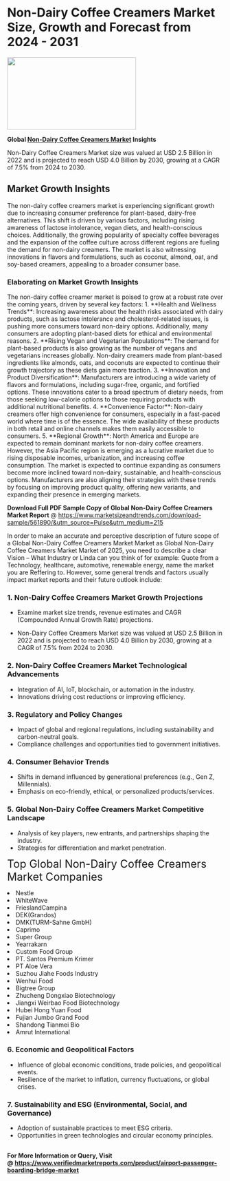 <H1>Non-Dairy Coffee Creamers Market Size, Growth and Forecast from 2024 - 2031</H1><img class="aligncenter size-medium wp-image-584254" src="https://thirdeyenews.in/wp-content/uploads/2024/09/Global-Market-Research-300x168.jpeg" alt="" width="300" height="168" /><p><strong>Global&nbsp;<a href="https://www.marketsizeandtrends.com/download-sample/561890/&amp;utm_source=Pulse&amp;utm_medium=215">Non-Dairy Coffee Creamers Market</a> Insights</strong></p><p>Non-Dairy Coffee Creamers Market size was valued at USD 2.5 Billion in 2022 and is projected to reach USD 4.0 Billion by 2030, growing at a CAGR of 7.5% from 2024 to 2030.</p><p><h2>Market Growth Insights</h2> The non-dairy coffee creamers market is experiencing significant growth due to increasing consumer preference for plant-based, dairy-free alternatives. This shift is driven by various factors, including rising awareness of lactose intolerance, vegan diets, and health-conscious choices. Additionally, the growing popularity of specialty coffee beverages and the expansion of the coffee culture across different regions are fueling the demand for non-dairy creamers. The market is also witnessing innovations in flavors and formulations, such as coconut, almond, oat, and soy-based creamers, appealing to a broader consumer base. <h3>Elaborating on Market Growth Insights</h3> The non-dairy coffee creamer market is poised to grow at a robust rate over the coming years, driven by several key factors: 1. **Health and Wellness Trends**: Increasing awareness about the health risks associated with dairy products, such as lactose intolerance and cholesterol-related issues, is pushing more consumers toward non-dairy options. Additionally, many consumers are adopting plant-based diets for ethical and environmental reasons. 2. **Rising Vegan and Vegetarian Populations**: The demand for plant-based products is also growing as the number of vegans and vegetarians increases globally. Non-dairy creamers made from plant-based ingredients like almonds, oats, and coconuts are expected to continue their growth trajectory as these diets gain more traction. 3. **Innovation and Product Diversification**: Manufacturers are introducing a wide variety of flavors and formulations, including sugar-free, organic, and fortified options. These innovations cater to a broad spectrum of dietary needs, from those seeking low-calorie options to those requiring products with additional nutritional benefits. 4. **Convenience Factor**: Non-dairy creamers offer high convenience for consumers, especially in a fast-paced world where time is of the essence. The wide availability of these products in both retail and online channels makes them easily accessible to consumers. 5. **Regional Growth**: North America and Europe are expected to remain dominant markets for non-dairy coffee creamers. However, the Asia Pacific region is emerging as a lucrative market due to rising disposable incomes, urbanization, and increasing coffee consumption. The market is expected to continue expanding as consumers become more inclined toward non-dairy, sustainable, and health-conscious options. Manufacturers are also aligning their strategies with these trends by focusing on improving product quality, offering new variants, and expanding their presence in emerging markets. </p><p><span class=""><strong>Download Full PDF Sample Copy of Global Non-Dairy Coffee Creamers Market Report</strong> @ <a href="https://www.marketsizeandtrends.com/download-sample/561890/&amp;utm_source=Pulse&amp;utm_medium=215" target="_blank">https://www.marketsizeandtrends.com/download-sample/561890/&amp;utm_source=Pulse&amp;utm_medium=215</a></span></p><p>In order to make an accurate and perceptive description of future scope of a Global&nbsp;Non-Dairy Coffee Creamers Market Market as Global&nbsp;Non-Dairy Coffee Creamers Market Market of 2025, you need to describe a clear Vision &ndash; What Industry or Linda can you think of for example: Quote from a Technology, healthcare, automotive, renewable energy, name the market you are Reffering to. However, some general trends and factors usually impact market reports and their future outlook include:</p><h3>1.&nbsp;<strong>Non-Dairy Coffee Creamers Market Growth Projections</strong></h3><ul><li>Examine market size trends, revenue estimates and CAGR (Compounded Annual Growth Rate) projections.</li><li><p>Non-Dairy Coffee Creamers Market size was valued at USD 2.5 Billion in 2022 and is projected to reach USD 4.0 Billion by 2030, growing at a CAGR of 7.5% from 2024 to 2030.</p></li></ul><h3>2.&nbsp;<strong>Non-Dairy Coffee Creamers Market Technological Advancements</strong></h3><ul><li>Integration of AI, IoT, blockchain, or automation in the industry.</li><li>Innovations driving cost reductions or improving efficiency.</li></ul><h3>3.&nbsp;<strong>Regulatory and Policy Changes</strong></h3><ul><li>Impact of global and regional regulations, including sustainability and carbon-neutral goals.</li><li>Compliance challenges and opportunities tied to government initiatives.</li></ul><h3>4.&nbsp;<strong>Consumer Behavior Trends</strong></h3><ul><li>Shifts in demand influenced by generational preferences (e.g., Gen Z, Millennials).</li><li>Emphasis on eco-friendly, ethical, or personalized products/services.</li></ul><h3>5.&nbsp;<strong>Global Non-Dairy Coffee Creamers Market Competitive Landscape</strong></h3><ul><li>Analysis of key players, new entrants, and partnerships shaping the industry.</li><li>Strategies for differentiation and market penetration.</li></ul><p data-pm-slice="1 1 []"><span style="color: inherit; font-family: inherit; font-size: 25px;">Top Global Non-Dairy Coffee Creamers Market Companies</span></p><div class="" data-test-id=""><p><li>Nestle</li><li> WhiteWave</li><li> FrieslandCampina</li><li> DEK(Grandos)</li><li> DMK(TURM-Sahne GmbH)</li><li> Caprimo</li><li> Super Group</li><li> Yearrakarn</li><li> Custom Food Group</li><li> PT. Santos Premium Krimer</li><li> PT Aloe Vera</li><li> Suzhou Jiahe Foods Industry</li><li> Wenhui Food</li><li> Bigtree Group</li><li> Zhucheng Dongxiao Biotechnology</li><li> Jiangxi Weirbao Food Biotechnology</li><li> Hubei Hong Yuan Food</li><li> Fujian Jumbo Grand Food</li><li> Shandong Tianmei Bio</li><li> Amrut International</li></p></div><h3>6.&nbsp;<strong>Economic and Geopolitical Factors</strong></h3><ul><li>Influence of global economic conditions, trade policies, and geopolitical events.</li><li>Resilience of the market to inflation, currency fluctuations, or global crises.</li></ul><h3>7.&nbsp;<strong>Sustainability and ESG (Environmental, Social, and Governance)</strong></h3><ul><li>Adoption of sustainable practices to meet ESG criteria.</li><li>Opportunities in green technologies and circular economy principles.</li></ul><h2><strong style="font-size: 14px;">For More Information or Query, Visit @&nbsp;</strong><a style="background-color: #ffffff; font-size: 14px;" href="https://www.marketsizeandtrends.com/report/non-dairy-coffee-creamers-market/" target="_blank">https://www.verifiedmarketreports.com/product/airport-passenger-boarding-bridge-market</a></h2>
